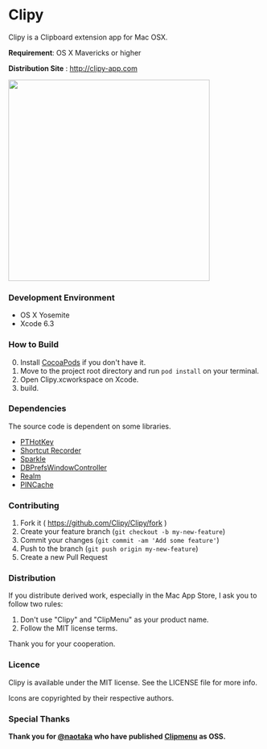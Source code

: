 Clipy
=============================

Clipy is a Clipboard extension app for Mac OSX.

__Requirement__: OS X Mavericks or higher

__Distribution Site__ : <http://clipy-app.com>

<img src="http://clipy-app.com/img/screenshot1.png" width="400">

### Development Environment
* OS X Yosemite
* Xcode 6.3

### How to Build
0. Install [CocoaPods](http://cocoapods.org) if you don't have it.
1. Move to the project root directory and run `pod install` on your terminal.
2. Open Clipy.xcworkspace on Xcode.
3. build.

### Dependencies
The source code is dependent on some libraries. 
* [PTHotKey](https://github.com/keith/PTHotKeyTest)
* [Shortcut Recorder](https://github.com/iKorich/shortcutrecorder) 
* [Sparkle](https://github.com/sparkle-project/Sparkle)
* [DBPrefsWindowController](https://github.com/kgn/DBPrefsWindowController)
* [Realm](https://realm.io/)
* [PINCache](https://github.com/pinterest/PINCache)

### Contributing
1. Fork it ( https://github.com/Clipy/Clipy/fork )
2. Create your feature branch (`git checkout -b my-new-feature`)
3. Commit your changes (`git commit -am 'Add some feature'`)
4. Push to the branch (`git push origin my-new-feature`)
5. Create a new Pull Request

### Distribution
If you distribute derived work, especially in the Mac App Store, I ask you to follow two rules:

1. Don't use "Clipy" and "ClipMenu" as your product name.
2. Follow the MIT license terms.

Thank you for your cooperation.



### Licence
Clipy is available under the MIT license. See the LICENSE file for more info.

Icons are copyrighted by their respective authors.

### Special Thanks
__Thank you for [@naotaka](https://github.com/naotaka) who have published [Clipmenu](https://github.com/naotaka/ClipMenu) as OSS.__
